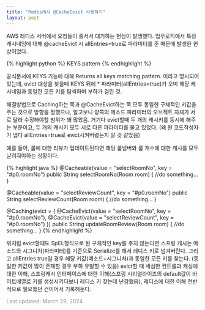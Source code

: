```yaml
---
title: "Redis캐시 @CacheEvict 사용하기"
layout: post
---
```


AWS 레디스 서버에서 요청들이 줄서서 대기하는 현상이 발생했다. 업무로직에서 특정 캐시네임에 대해 @cacheEvict 시 allEntries=true로 파라미터를 준 때문에 발생한 현상이었다.


{% highlight python %}
KEYS pattern
{% endhighlight %}

<link href="https://redis.io/commands/keys/" rel="stylesheet">

공식문서에 KEYS 기능에 대해 Returns all keys matching pattern. 이라고 명시되어있는데, evict 대상을 찾을때 KEYS 뒤에 * 파라미터(allEntries=true)가 오며 해당 캐시네임과 동일한 모든 키를 탐색하며 부하가 걸린 것.

해결방법으로 Caching하는 쪽과 @CacheEvict하는 쪽 모두 동일한 구체적인 키값을 주는 것으로 방향을 정했으나, 알고보니 양쪽의 메소드 파라미터의 오브젝트 자체가 서로 달라 수정해야할 범위가 꽤 많았음. 거기다 evict할때 두 개의 캐시키를 동시에 해주는 부분이고, 두 개의 캐시키 모두 서로 다른 파라미터를 물고 있었다. (왜 원 코드작성자가 냅다 allEntries=true로 evict시켜버렸는지 알 것 같았음)

예를 들어, 룸에 대한 리뷰가 업데이트된다면 해당 룸넘버와 룸 개수에 대한 캐시를 모두 날려줘야하는 상황이다. 

{% highlight java %}
@Cacheable(value = "selectRoomNo", key = "#p0.roomNo")
public String selectRoomNo(Room room) {
	//do something...
}

@Cacheable(value = "selectReviewCount", key = "#p0.roomNo")
public String selectReviewCount(Room room) {
	//do something...
}

@Caching(evict = {
    @CacheEvict(value = "selectRoomNo", key = "#p0.roomNo"),
    @CacheEvict(value = "selectReviewCount", key = "#p0.roomNo")
})
public String updateRoomReview(Room room) {
	//do something...
}
{% endhighlight %}

위처럼 evict할때도 SpEL형식으로 된 구체적인 key를 주지 않는다면 스프링 캐시는 메소드와 시그니처(파라미터)를 기준으로 Serialize를 해서 레디스 키로 넘겨버린다. 그리고 allEntries true일 경우 해당 키값(메소드+시그니처)과 동일한 모든 키를 찾는다. (동일한 키값이 많이 존재할 경우 부하 유발할 수 있음) evict할 때 세심한 컨트롤과 캐싱에 대한 이해, 스프링캐시 인터페이스에 대한 이해(스프링 시리얼라이즈의 default값이 바이트배열로 키를 생성시키다보니 레디스 키 찾는데 난감했음), 레디스에 대한 이해 전반적으로 필요했던 건이어서 기록해둔다.

<font color='#909194'>Last updated: March 29, 2024</font>
